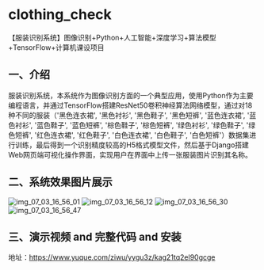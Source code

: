 # clothing_check
【服装识别系统】图像识别+Python+人工智能+深度学习+算法模型+TensorFlow+计算机课设项目
## 一、介绍
服装识别系统，本系统作为图像识别方面的一个典型应用，使用Python作为主要编程语言，并通过TensorFlow搭建ResNet50卷积神经算法网络模型，通过对18种不同的服装（'黑色连衣裙', '黑色衬衫', '黑色鞋子', '黑色短裤', '蓝色连衣裙', '蓝色衬衫', '蓝色鞋子', '蓝色短裤', '棕色鞋子', '棕色短裤', '绿色衬衫', '绿色鞋子', '绿色短裤', '红色连衣裙', '红色鞋子', '白色连衣裙', '白色鞋子', '白色短裤'）数据集进行训练，最后得到一个识别精度较高的H5格式模型文件，然后基于Django搭建Web网页端可视化操作界面，实现用户在界面中上传一张服装图片识别其名称。
## 二、系统效果图片展示
![img_07_03_16_56_01](https://github.com/ziwupython/clothing_check/assets/133186350/62fe208a-ff74-4df9-8c9a-4431ca8d979a)
![img_07_03_16_56_12](https://github.com/ziwupython/clothing_check/assets/133186350/f2c09d71-2fa6-4d2b-b1e3-8d97b7bef5e6)
![img_07_03_16_56_30](https://github.com/ziwupython/clothing_check/assets/133186350/3a243ec5-330c-42aa-9138-c2adb4daf2c5)
![img_07_03_16_56_47](https://github.com/ziwupython/clothing_check/assets/133186350/fbaebddf-6d56-470d-8559-d419a9b6aaa5)
## 三、演示视频 and 完整代码 and 安装
地址：https://www.yuque.com/ziwu/yygu3z/kag21tq2el90gcge

